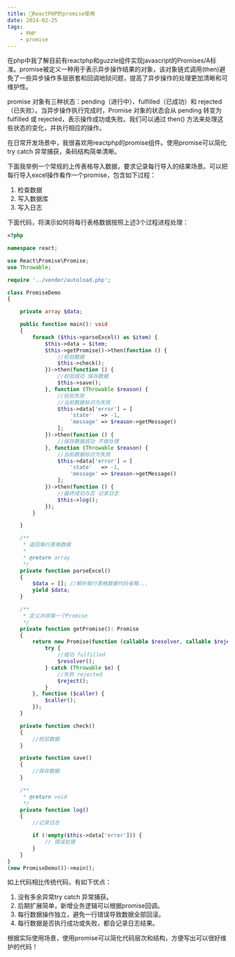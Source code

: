 ```yaml
---
title: 🔱ReactPHP的promise使用
date: 2024-02-25
tags: 
    - PHP
    - promise
---
```


在php中我了解目前有reactphp和guzzle组件实现javascript的Promises/A标准。promise被定义一种用于表示异步操作结果的对象，该对象链式调用(then)避免了一些异步操作多层嵌套和回调地狱问题，提高了异步操作的处理更加清晰和可维护性。

promise 对象有三种状态：pending（进行中）、fulfilled（已成功）和 rejected（已失败）。当异步操作执行完成时，Promise 对象的状态会从 pending 转变为 fulfilled 或 rejected，表示操作成功或失败。我们可以通过 then() 方法来处理这些状态的变化，并执行相应的操作。

<!--more-->

在日常开发场景中，我很喜欢用reactphp的promise组件。使用promise可以简化try catch 异常捕获，条码结构简单清晰。

下面我举例一个常规的上传表格导入数据，要求记录每行导入的结果场景。可以把每行导入excel操作看作一个promise，包含如下过程：

1. 检查数据
2. 写入数据库
3. 写入日志

下面代码，将演示如何将每行表格数据按照上述3个过程进程处理：

```php
<?php

namespace react;

use React\Promise\Promise;
use Throwable;

require '../vendor/autoload.php';

class PromiseDemo
{

    private array $data;

    public function main(): void
    {
        foreach ($this->parseExcel() as $item) {
            $this->data = $item;
            $this->getPromise()->then(function () {
                //校验数据
                $this->check();
            })->then(function () {
                //校验成功 保存数据
                $this->save();
            }, function (Throwable $reason) {
                //校验失败
                //当前数据标识为失败
                $this->data['error'] = [
                    'state'   => -1,
                    'message' => $reason->getMessage()
                ];
            })->then(function () {
                //保存数据成功 不做处理
            }, function (Throwable $reason) {
                //当前数据标识为失败
                $this->data['error'] = [
                    'state'   => -1,
                    'message' => $reason->getMessage()
                ];
            })->then(function () {
                //最终成功与否 记录日志
                $this->log();
            });
        }

    }

    /**
     * 返回每行表格数据
     *
     * @return array
     */
    private function parseExcel()
    {
        $data = []; //解析每行表格数据代码省略...
        yield $data;
    }

    /**
     * 定义并获取一个Promise
     */
    private function getPromise(): Promise
    {
        return new Promise(function (callable $resolver, callable $reject) {
            try {
                //成功 fulfilled
                $resolver();
            } catch (Throwable $e) {
                //失败 rejected
                $reject();
            }
        }, function ($caller) {
            $caller();
        });
    }

    private function check()
    {
        //校验数据
    }

    private function save()
    {
        //保存数据
    }

    /**
     * @return void
     */
    private function log()
    {
        //记录日志

        if (!empty($this->data['error'])) {
            // 错误处理
        }
    }
}
(new PromiseDemo())->main();
```

如上代码相比传统代码，有如下优点：  

1. 没有多余异常try catch 异常捕获。
2. 后期扩展简单，新增业务逻辑可以根据promise回调。
3. 每行数据操作独立，避免一行错误导致数据全部回滚。
4. 每行数据是否执行成功或失败，都会记录日志结果。

根据实际使用场景，使用promise可以简化代码层次和结构，方便写出可以很好维护的代码！
